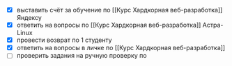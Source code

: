 - [x] выставить счёт за обучение по [[Курс Хардкорная веб-разработка]] Яндексу
- [x] ответить на вопросы по [[Курс Хардкорная веб-разработка]] Астра-Linux
- [x] провести возврат по 1 студенту
- [x] ответить на вопросы в личке по [[Курс Хардкорная веб-разработка]]
- [ ] проверить задания на ручную проверку по 